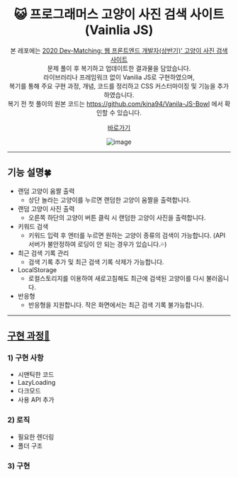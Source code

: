 <div align="center">
  <h1> 😺 프로그래머스 고양이 사진 검색 사이트 (Vainlia JS) </h1>
  
본 레포에는 <a href='https://programmers.co.kr/skill_check_assignments/4'>2020 Dev-Matching: 웹 프론트엔드 개발자(상반기)' 고양이 사진 검색 사이트</a> </br>
문제 풀이 후 복기하고 업데이트한 결과물을 담았습니다.</br>
라이브러리나 프레임워크 없이 Vanilia JS로 구현하였으며, </br>복기를 통해 주요 구현 과정, 개념, 코드를 정리하고 CSS 커스터마이징 및 기능을 추가하였습니다.</br>
복기 전 첫 풀이의 원본 코드는 https://github.com/kina94/Vanila-JS-Bowl 에서 확인할 수 있습니다.

<a href='https://main--vanilajs-cat-searching-site.netlify.app/'>바로가기</a>

![image](https://user-images.githubusercontent.com/66938939/168445885-76e666b4-cd72-4725-a885-f238086773f8.png)
</div>
<hr/>

## 기능 설명🍀</a>
* 랜덤 고양이 움짤 출력
  * 상단 놀라는 고양이를 누르면 랜덤한 고양이 움짤을 출력합니다.
* 랜덤 고양이 사진 출력
  * 오른쪽 하단의 고양이 버튼 클릭 시 랜덤한 고양이 사진을 출력합니다.
* 키워드 검색
  * 키워드 입력 후 엔터를 누르면 원하는 고양이 종류의 검색이 가능합니다. (API 서버가 불안정하여 로딩이 안 되는 경우가 있습니다.💦)
* 최근 검색 기록 관리
  * 검색 기록 추가 및 최근 검색 기록 삭제가 가능합니다.
* LocalStorage
  * 로컬스토리지를 이용하여 새로고침해도 최근에 검색된 고양이를 다시 불러옵니다.
* 반응형
  * 반응형을 지원합니다. 작은 화면에서는 최근 검색 기록  불가능합니다.

<hr/>

## <a href='https://velog.io/@kina/%ED%94%84%EB%A1%9C%EA%B7%B8%EB%9E%98%EB%A8%B8%EC%8A%A4-%EA%B3%BC%EC%A0%9C%ED%85%8C%EC%8A%A4%ED%8A%B8-%EA%B3%A0%EC%96%91%EC%9D%B4-%EC%82%AC%EC%A7%84-%EA%B2%80%EC%83%89-%EC%82%AC%EC%9D%B4%ED%8A%B8'>구현 과정🍰</a>
### 1) 구현 사항</br>
* 시맨틱한 코드</br>
* LazyLoading</br>
* 다크모드</br>
* 사용 API 추가</br>
### 2) 로직</br>
* 필요한 렌더링</br>
* 폴더 구조 </br>
### 3) 구현</br>
